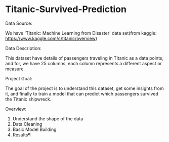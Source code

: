 <h1>Titanic-Survived-Prediction</h1>

Data Source:

We have 'Titanic: Machine Learning from Disaster' data set(from kaggle:
https://www.kaggle.com/c/titanic/overview)



Data Description:

This dataset have details of passengers traveling in Titanic as a data points, and for, we have 25 columns, each column represents a different aspect or measure.



Project Goal:

The goal of the project is to understand this dataset, get some insights from it, and finally to train a model that can predict which passengers survived the Titanic shipwreck.


Overview:
1) Understand the shape of the data
2) Data Cleaning
3) Basic Model Building
4) Results¶

